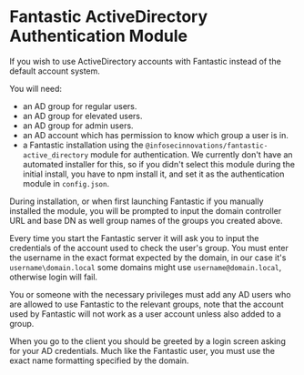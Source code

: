 # Fantastic ActiveDirectory Authentication Module

If you wish to use ActiveDirectory accounts with Fantastic instead of the default account system.

You will need:
- an AD group for regular users.
- an AD group for elevated users.
- an AD group for admin users.
- an AD account which has permission to know which group a user is in.
- a Fantastic installation using the `@infosecinnovations/fantastic-active_directory` module for authentication. We currently don't have an automated installer for this, so if you didn't select this module during the initial install, you have to npm install it, and set it as the authentication module in `config.json`.

During installation, or when first launching Fantastic if you manually installed the module, you will be prompted to input the domain controller URL and base DN as well group names of the groups you created above. 

Every time you start the Fantastic server it will ask you to input the credentials of the account used to check the user's group. You must enter the username in the exact format expected by the domain, in our case it's `username\domain.local` some domains might use `username@domain.local`, otherwise login will fail.

You or someone with the necessary privileges must add any AD users who are allowed to use Fantastic to the relevant groups, note that the account used by Fantastic will not work as a user account unless also added to a group.

When you go to the client you should be greeted by a login screen asking for your AD credentials. Much like the Fantastic user, you must use the exact name formatting specified by the domain.
